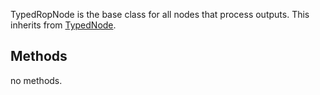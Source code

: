 

TypedRopNode is the base class for all nodes that process outputs. This inherits from [TypedNode](/docs/api/TypedNode).






## Methods



no methods.